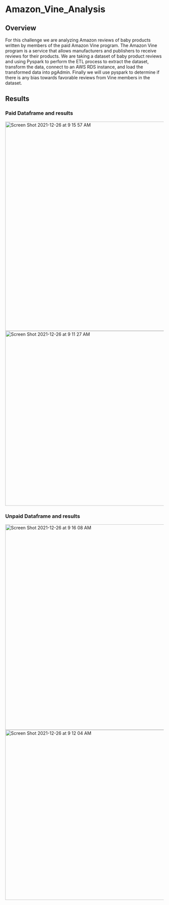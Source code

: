# Amazon_Vine_Analysis

## Overview
For this challenge we are analyzing Amazon reviews of baby products written by members of the paid Amazon Vine program. The Amazon Vine program is a service that allows manufacturers and publishers to receive reviews for their products. We are taking a dataset of baby product reviews and using Pyspark to perform the ETL process to extract the dataset, transform the data, connect to an AWS RDS instance, and load the transformed data into pgAdmin. Finally we will use pyspark to determine if there is any bias towards favorable reviews from Vine members in the dataset.

## Results

### Paid Dataframe and results
<img width="663" alt="Screen Shot 2021-12-26 at 9 15 57 AM" src="https://user-images.githubusercontent.com/89098766/147410843-e3920ddb-3a74-4756-873a-15a683f579ac.png">

<img width="554" alt="Screen Shot 2021-12-26 at 9 11 27 AM" src="https://user-images.githubusercontent.com/89098766/147410855-73711798-6bde-4c6a-bd1e-3067823687c7.png">

### Unpaid Dataframe and results
<img width="651" alt="Screen Shot 2021-12-26 at 9 16 08 AM" src="https://user-images.githubusercontent.com/89098766/147410873-f3f428d1-bffe-4af3-bb69-efb89397f2a3.png">

<img width="539" alt="Screen Shot 2021-12-26 at 9 12 04 AM" src="https://user-images.githubusercontent.com/89098766/147410878-06f71d16-9e07-405c-831c-33d4496d514c.png">
